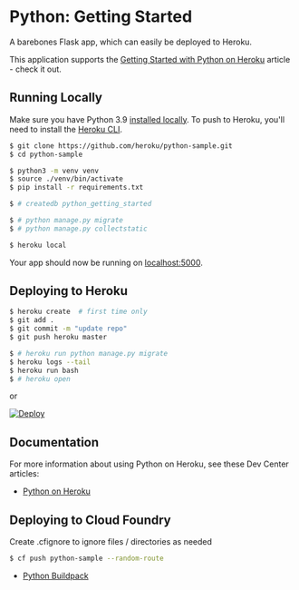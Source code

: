 # Python: Getting Started

A barebones Flask app, which can easily be deployed to Heroku.

This application supports the [Getting Started with Python on Heroku](https://devcenter.heroku.com/articles/getting-started-with-python) article - check it out.

## Running Locally

Make sure you have Python 3.9 [installed locally](https://docs.python-guide.org/starting/installation/). To push to Heroku, you'll need to install the [Heroku CLI](https://devcenter.heroku.com/articles/heroku-cli).

```sh
$ git clone https://github.com/heroku/python-sample.git
$ cd python-sample

$ python3 -m venv venv
$ source ./venv/bin/activate
$ pip install -r requirements.txt

$ # createdb python_getting_started

$ # python manage.py migrate
$ # python manage.py collectstatic

$ heroku local
```

Your app should now be running on [localhost:5000](http://localhost:5000/).

## Deploying to Heroku

```sh
$ heroku create  # first time only
$ git add .
$ git commit -m "update repo"
$ git push heroku master

$ # heroku run python manage.py migrate
$ heroku logs --tail
$ heroku run bash
$ # heroku open
```
or

[![Deploy](https://www.herokucdn.com/deploy/button.svg)](https://heroku.com/deploy)

## Documentation

For more information about using Python on Heroku, see these Dev Center articles:

- [Python on Heroku](https://devcenter.heroku.com/categories/python)

## Deploying to Cloud Foundry

Create .cfignore to ignore files / directories as needed

```sh
$ cf push python-sample --random-route
```

- [Python Buildpack](https://docs.cloudfoundry.org/buildpacks/python/index.html)

